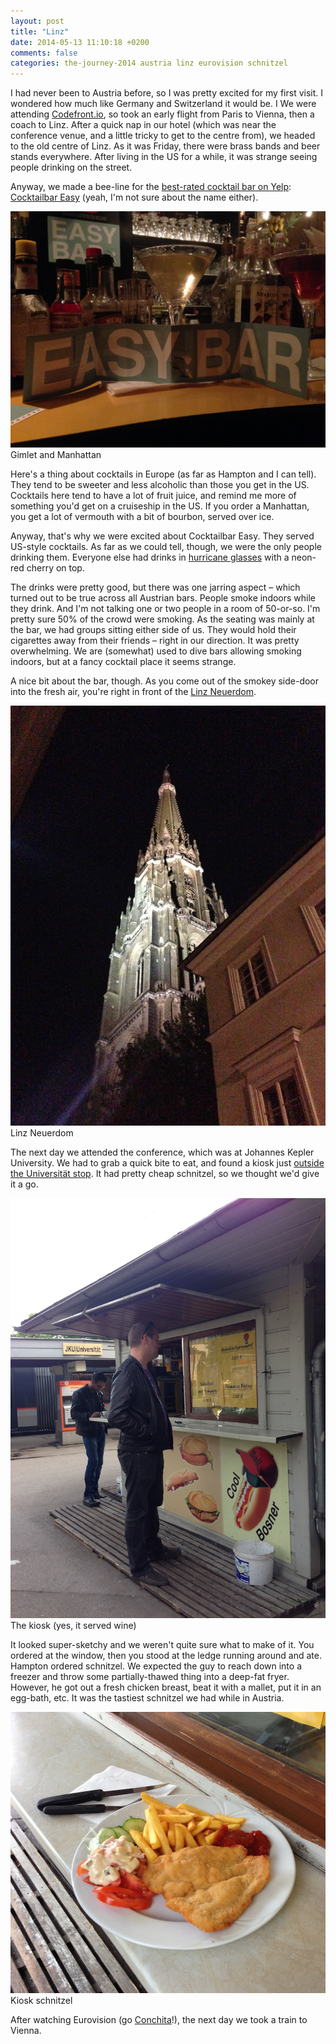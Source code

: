 ```yaml
---
layout: post
title: "Linz"
date: 2014-05-13 11:10:18 +0200
comments: false
categories: the-journey-2014 austria linz eurovision schnitzel
---
```


I had never been to Austria before, so I was pretty excited for my first visit. I wondered how much like Germany and Switzerland it would be. I We were attending [Codefront.io](codefront.io), so took an early flight from Paris to Vienna, then a coach to Linz. After a quick nap in our hotel (which was near the conference venue, and a little tricky to get to the centre from), we headed to the old centre of Linz. As it was Friday, there were brass bands and beer stands everywhere. After living in the US for a while, it was strange seeing people drinking on the street.

Anyway, we made a bee-line for the [best-rated cocktail bar on Yelp](http://www.yelp.at/biz/cocktailbar-easy-linz): [Cocktailbar Easy](http://www.cocktailbareasy.at/) (yeah, I'm not sure about the name either). 

<div class="img">
  <img src="/images/the-journey/aus/easybar.jpg">
  <div class="alt">Gimlet and Manhattan</div>
</div>

Here's a thing about cocktails in Europe (as far as Hampton and I can tell). They tend to be sweeter and less alcoholic than those you get in the US. Cocktails here tend to have a lot of fruit juice, and remind me more of something you'd get on a cruiseship in the US. If you order a Manhattan, you get a lot of vermouth with a bit of bourbon, served over ice.

Anyway, that's why we were excited about Cocktailbar Easy. They served US-style cocktails. As far as we could tell, though, we were the only people drinking them. Everyone else had drinks in [hurricane glasses](http://en.wikipedia.org/wiki/Hurricane_glass) with a neon-red cherry on top.

The drinks were pretty good, but there was one jarring aspect – which turned out to be true across all Austrian bars. People smoke indoors while they drink. And I'm not talking one or two people in a room of 50-or-so. I'm pretty sure 50% of the crowd were smoking. As the seating was mainly at the bar, we had groups sitting either side of us. They would hold their cigarettes away from their friends – right in our direction. It was pretty overwhelming. We are (somewhat) used to dive bars allowing smoking indoors, but at a fancy cocktail place it seems strange.

A nice bit about the bar, though. As you come out of the smokey side-door into the fresh air, you're right in front of the [Linz Neuerdom](http://en.wikipedia.org/wiki/New_Cathedral,_Linz).

<div class="img">
  <img src="/images/the-journey/aus/linz-dom.jpg">
  <div class="alt">Linz Neuerdom</div>
</div>

The next day we attended the conference, which was at Johannes Kepler University. We had to grab a quick bite to eat, and found a kiosk just [outside the Universität stop](https://www.google.com/maps/place/Altenbergerstra%C3%9Fe+49/@48.3352722,14.3200481,17z/data=!3m1!4b1!4m2!3m1!1s0x47739842e4c97287:0x985fb68ad982b98a). It had pretty cheap schnitzel, so we thought we'd give it a go.

<div class="img">
  <img src="/images/the-journey/aus/kiosk.jpg">
  <div class="alt">The kiosk (yes, it served wine)</div>
</div>

It looked super-sketchy and we weren't quite sure what to make of it. You ordered at the window, then you stood at the ledge running around and ate. Hampton ordered schnitzel. We expected the guy to reach down into a freezer and throw some partially-thawed thing into a deep-fat fryer. However, he got out a fresh chicken breast, beat it with a mallet, put it in an egg-bath, etc. It was the tastiest schnitzel we had while in Austria.

<div class="img">
  <img src="/images/the-journey/aus/schnitzel.jpg">
  <div class="alt">Kiosk schnitzel</div>
</div>

After watching Eurovision (go [Conchita](https://www.youtube.com/watch?v=QRUIava4WRM)!), the next day we took a train to Vienna.